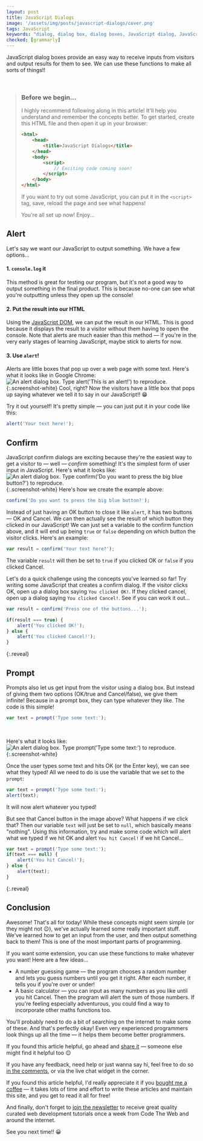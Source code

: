 ```yaml
---
layout: post
title: JavaScript Dialogs
image: '/assets/img/posts/javascript-dialogs/cover.png'
tags: JavaScript
keywords: "dialog, dialog box, dialog boxes, JavaScript dialog, JavaScript dialog box, JavaScript dialog boxes, alert, alerts, JavaScript alert, JavaScript alerts, confirm, confirms, JavaScript confirm, JavaScript confirms, prompt, prompts, JavaScript prompt, JavaScript prompts, JavaScript dialog modal, JavaScript alert yes no, JavaScript dialog yes no, JavaScript, Learn JavaScript"
checked: [grammarly]
---
```


JavaScript dialog boxes provide an easy way to receive inputs from visitors and output results for them to see. We can use these functions to make all sorts of things!!

<br>

> ### Before we begin...
> I highly recommend following along in this article! It'll help you understand and remember the concepts better. To get started, create this HTML file and then open it up in your browser:
> 
> ```HTML
> <html>
>     <head>
>         <title>JavaScript Dialogs</title>
>     </head>
>     <body>
>         <script>
>             // Exciting code coming soon!
>         </script>
>     </body>
> </html>
> ```
> <a id="console"></a>
> If you want to try out some JavaScript, you can put it in the `<script>` tag, save, reload the page and see what happens!
> 
> You're all set up now! Enjoy...

## Alert
Let's say we want our JavaScript to output something. We have a few options&hellip;

#### 1. `console.log` it
This method is great for testing our program, but it's not a good way to output something in the final product. This is because no-one can see what you're outputting unless they open up the console!
#### 2. Put the result into our HTML
Using the [JavaScript DOM][dom], we can put the result in our HTML. This is good because it displays the result to a visitor without them having to open the console. Note that alerts are much easier than this method &mdash; if you're in the very early stages of learning JavaScript, maybe stick to alerts for now.
#### 3. Use `alert`!
Alerts are little boxes that pop up over a web page with some text. Here's what it looks like in Google Chrome:
![An alert dialog box. Type alert('This is an alert!') to reproduce.][alert-img]{:.screenshot-white}
Cool, right? Now the visitors have a little box that pops up saying whatever we tell it to say in our JavaScript!! 😁

Try it out yourself! It's pretty simple &mdash; you can just put it in your code like this:
```JavaScript
alert('Your text here!');
```

## Confirm
JavaScript confirm dialogs are exciting because they're the easiest way to get a visitor to &mdash; well &mdash; *confirm* something! It's the simplest form of user input in JavaScript. Here's what it looks like:
![An alert dialog box. Type confirm('Do you want to press the big blue button?') to reproduce.][confirm-img]{:.screenshot-white}
Here's how we create the example above:
```JavaScript
confirm('Do you want to press the big blue button?');
```
Instead of just having an OK button to close it like `alert`, it has two buttons &mdash; OK and Cancel. We can then actually see the result of which button they clicked in our JavaScript! We can just set a variable to the confirm function above, and it will end up being `true` or `false` depending on which button the visitor clicks. Here's an example:
```JavaScript
var result = confirm('Your text here?');
```
The variable `result` will then be set to `true` if you clicked OK or `false` if you clicked Cancel.

Let's do a quick challenge using the concepts you've learned so far! Try writing some JavaScript that creates a confirm dialog. If the visitor clicks OK, open up a dialog box saying `You clicked OK!`. If they clicked cancel, open up a dialog saying `You clicked Cancel!`. See if you can work it out&hellip;
```JavaScript
var result = confirm('Press one of the buttons...');

if(result === true) {
    alert('You clicked OK!');
} else {
    alert('You clicked Cancel!');
}
```
{:.reveal}

## Prompt
Prompts also let us get input from the visitor using a dialog box. But instead of giving them two options (OK/true and Cancel/false), we give them infinite! Because in a prompt box, they can type whatever they like. The code is this simple!
```JavaScript
var text = prompt('Type some text:');
```
<br>

Here's what it looks like:
![An alert dialog box. Type prompt('Type some text:') to reproduce.][prompt-img]{:.screenshot-white}

Once the user types some text and hits OK (or the Enter key), we can see what they typed! All we need to do is use the variable that we set to the `prompt`:
```JavaScript
var text = prompt('Type some text:');
alert(text);
```
It will now alert whatever you typed!

But see that Cancel button in the image above? What happens if we click that? Then our variable `text` will just be set to `null`, which basically means "nothing". Using this information, try and make some code which will alert what we typed if we hit OK and alert `You hit Cancel!` if we hit Cancel&hellip;
```JavaScript
var text = prompt('Type some text:');
if(text === null) {
    alert('You hit Cancel!');
} else {
    alert(text);
}
```
{:.reveal}

## Conclusion
Awesome! That's all for today! While these concepts might seem simple (or they might not 😉), we've actually learned some really important stuff. We've learned how to get an input from the user, and then output something back to them! This is one of the most important parts of programming.

If you want some extension, you can use these functions to make whatever you want! Here are a few ideas&hellip;
* A number guessing game &mdash; the program chooses a random number and lets you guess numbers until you get it right. After each number, it tells you if you're over or under!
* A basic calculator &mdash; you can input as many numbers as you like until you hit Cancel. Then the program will alert the sum of those numbers. If you're feeling especially adventurous, you could find a way to incorporate other maths functions too.

You'll probably need to do a bit of searching on the internet to make some of these. And that's perfectly okay! Even very experienced programmers look things up all the time &mdash; it helps them become better programmers.

If you found this article helpful, go ahead and [share it][share] &mdash; someone else might find it helpful too 😉

If you have any feedback, need help or just wanna say hi, feel free to do so [in the comments][comments], or via the live chat widget in the corner.

If you found this article helpful, I'd really appreciate it if you [bought me a coffee][coffee] &mdash; it takes lots of time and effort to write these articles and maintain this site, and you get to read it all for free!

And finally, don't forget to [join the newsletter][newsletter] to receive great quality curated web development tutorials once a week from Code The Web and around the internet.

See you next time!! &#x1F600;

[dom]: /javascript-dom/

[alert-img]: /assets/img/posts/javascript-dialogs/alert.png
[confirm-img]: /assets/img/posts/javascript-dialogs/confirm.png
[prompt-img]: /assets/img/posts/javascript-dialogs/prompt.png

[contact]: {{site.contact}}
[html]: /learn/html
[css]: /learn/css
[js]: /learn/js
[share]: {{site.share}}
[comments]: {{site.comments}}
[newsletter]: {{site.newsletter}}
[coffee]: {{site.donate}}
[patreon]: {{site.patreon}}
